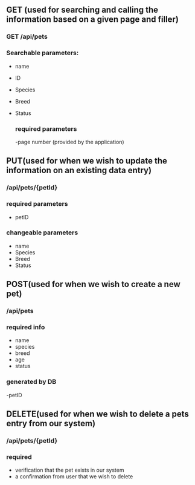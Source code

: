 ## GET (used for searching and calling the information based on a given page and filler)
### GET /api/pets
### Searchable parameters:
- name
- ID
- Species
- Breed
- Status

  ### required parameters
  -page number (provided by the application)


## PUT(used for when we wish to update the information on an existing data entry)
### /api/pets/{petId}
### required parameters 
- petID
### changeable parameters
- name
- Species
- Breed
- Status


## POST(used for when we wish to create a new pet)
### /api/pets
### required info
- name
- species
- breed
- age
- status
### generated by DB
-petID


## DELETE(used for when we wish to delete a pets entry from our system)
### /api/pets/{petId}
### required
- verification that the pet exists in our system
- a confirmation from user that we wish to delete
